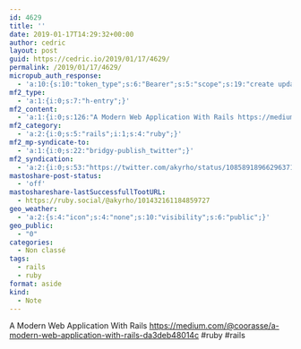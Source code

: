 ```yaml
---
id: 4629
title: ''
date: 2019-01-17T14:29:32+00:00
author: cedric
layout: post
guid: https://cedric.io/2019/01/17/4629/
permalink: /2019/01/17/4629/
micropub_auth_response:
  - 'a:10:{s:10:"token_type";s:6:"Bearer";s:5:"scope";s:19:"create update media";s:2:"me";s:18:"https://cedric.io/";s:9:"issued_by";s:45:"https://cedric.io/wp-json/indieauth/1.0/token";s:9:"client_id";s:21:"https://quill.p3k.io/";s:11:"client_name";s:5:"Quill";s:11:"client_icon";s:46:"https://quill.p3k.io/images/quill-icon-196.png";s:9:"issued_at";i:1547731497;s:4:"user";i:1;s:13:"last_accessed";i:1547731772;}'
mf2_type:
  - 'a:1:{i:0;s:7:"h-entry";}'
mf2_content:
  - 'a:1:{i:0;s:126:"A Modern Web Application With Rails https://medium.com/@coorasse/a-modern-web-application-with-rails-da3deb48014c #ruby #rails";}'
mf2_category:
  - 'a:2:{i:0;s:5:"rails";i:1;s:4:"ruby";}'
mf2_mp-syndicate-to:
  - 'a:1:{i:0;s:22:"bridgy-publish_twitter";}'
mf2_syndication:
  - 'a:2:{i:0;s:53:"https://twitter.com/akyrho/status/1085891896629637120";i:1;s:46:"https://ruby.social/@akyrho/101432161184859727";}'
mastoshare-post-status:
  - 'off'
mastoshareshare-lastSuccessfullTootURL:
  - https://ruby.social/@akyrho/101432161184859727
geo_weather:
  - 'a:2:{s:4:"icon";s:4:"none";s:10:"visibility";s:6:"public";}'
geo_public:
  - "0"
categories:
  - Non classé
tags:
  - rails
  - ruby
format: aside
kind:
  - Note
---
```

A Modern Web Application With Rails https://medium.com/@coorasse/a-modern-web-application-with-rails-da3deb48014c #ruby #rails
